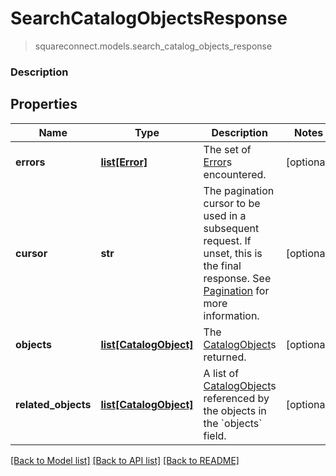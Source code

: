 # SearchCatalogObjectsResponse
> squareconnect.models.search_catalog_objects_response

### Description



## Properties
Name | Type | Description | Notes
------------ | ------------- | ------------- | -------------
**errors** | [**list[Error]**](Error.md) | The set of [Error](#type-error)s encountered. | [optional] 
**cursor** | **str** | The pagination cursor to be used in a subsequent request. If unset, this is the final response. See [Pagination](/basics/api101/pagination) for more information. | [optional] 
**objects** | [**list[CatalogObject]**](CatalogObject.md) | The [CatalogObject](#type-catalogobject)s returned. | [optional] 
**related_objects** | [**list[CatalogObject]**](CatalogObject.md) | A list of [CatalogObject](#type-catalogobject)s referenced by the objects in the &#x60;objects&#x60; field. | [optional] 

[[Back to Model list]](../README.md#documentation-for-models) [[Back to API list]](../README.md#documentation-for-api-endpoints) [[Back to README]](../README.md)


